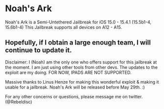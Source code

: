 # Noah's Ark
Noah's Ark is a Semi-Untethered Jailbreak for iOS 15.0 - 15.4.1 (15.5b1-4, 15.6b1-4) 
This Jailbreak supports all devices on A12 - A15.

Hopefully, if I obtain a large enough team, I will continue to update it. 
-------------------------------------------------------------------------------
Disclaimer:
I (Noah) am the only one who offers support for this jailbreak at the moment.
I am just using other tools from other devs. The updates to the exploit are my doing.
FOR NOW, IPADS ARE NOT SUPPORTED.

Massive thanks to Linus Henze for making this wonderful exploit & making it usable for a jailbreak.
Noah's Ark will be released before May 29th. :)

For any other concerns or questions, please message me on twitter. (@Rebeldisc)
